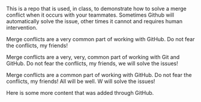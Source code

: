This is a repo that is used, in class, to demonstrate how to solve a merge conflict when it occurs with your teammates. Sometimes Github will automatically solve the issue, other times it cannot and requires human intervention.


Merge conflicts are a very common part of working with GitHub. Do not fear the conflicts, my friends!

Merge conflicts are a very, very, common part of working with Git and GitHub. Do not fear the conflicts, my friends, we will solve the issues!

Merge conflicts are a common part of working with GitHub. Do not fear the conflicts, my friends! All will be well. W will solve the issues!

Here is some more content that was added through GitHub.

